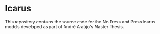# Icarus

This repository contains the source code for the No Press and Press Icarus models developed as part of André Araújo's Master Thesis.
